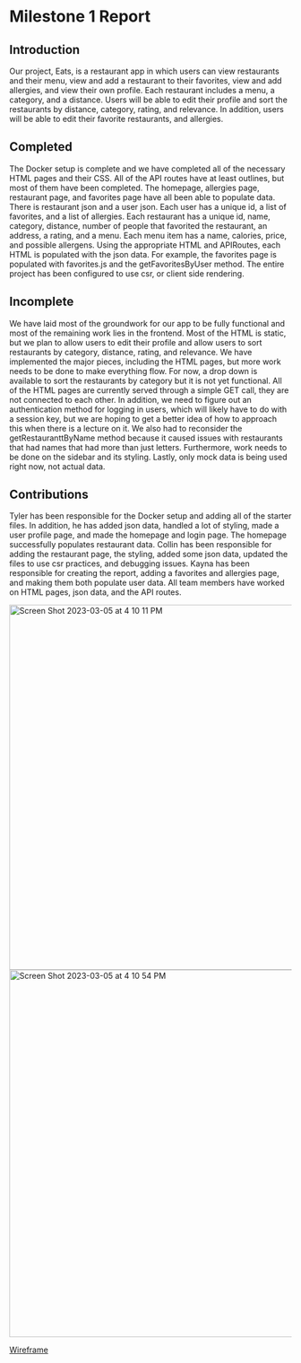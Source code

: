 # Milestone 1 Report

## Introduction 
Our project, Eats, is a restaurant app in which users can view restaurants and their menu, view and add a restaurant to their favorites, view and add allergies, and view their own profile. Each restaurant includes a menu, a category, and a distance. Users will be able to edit their profile and sort the restaurants by distance, category, rating, and relevance. In addition, users will be able to edit their favorite restaurants, and allergies.

## Completed 
The Docker setup is complete and we have completed all of the necessary HTML pages and their CSS. All of the API routes have at least outlines, but most of them have been completed. The homepage, allergies page, restaurant page, and favorites page have all been able to populate data. There is restaurant json and a user json. Each user has a unique id, a list of favorites, and a list of allergies. Each restaurant has a unique id, name, category, distance, number of people that favorited the restaurant, an address, a rating, and a menu. Each menu item has a name, calories, price, and possible allergens. Using the appropriate HTML and APIRoutes, each HTML is populated with the json data. For example, the favorites page is populated with favorites.js and the getFavoritesByUser method. The entire project has been configured to use csr, or client side rendering.

## Incomplete 
We have laid most of the groundwork for our app to be fully functional and most of the remaining work lies in the frontend. Most of the HTML is static, but we plan to allow users to edit their profile and allow users to sort restaurants by category, distance, rating, and relevance. We have implemented the major pieces, including the HTML pages, but more work needs to be done to make everything flow. For now, a drop down is available to sort the restaurants by category but it is not yet functional. All of the HTML pages are currently served through a simple GET call, they are not connected to each other. In addition, we need to figure out an authentication method for logging in users, which will likely have to do with a session key, but we are hoping to get a better idea of how to approach this when there is a lecture on it. We also had to reconsider the getRestauranttByName method because it caused issues with restaurants that had names that had more than just letters. Furthermore, work needs to be done on the sidebar and its styling. Lastly, only mock data is being used right now, not actual data.

## Contributions
Tyler has been responsible for the Docker setup and adding all of the starter files. In addition, he has added json data, handled a lot of styling, made a user profile page, and made the homepage and login page. The homepage successfully populates restaurant data. Collin has been responsible for adding the restaurant page, the styling, added some json data, updated the files to use csr practices, and debugging issues. Kayna has been responsible for creating the report, adding a favorites and allergies page, and making them both populate user data. All team members have worked on HTML pages, json data, and the API routes.

<img width="651" alt="Screen Shot 2023-03-05 at 4 10 11 PM" src="https://media.github.ncsu.edu/user/18889/files/a12e6472-8b88-4985-afc1-5b3f0957bde4">


<img width="655" alt="Screen Shot 2023-03-05 at 4 10 54 PM" src="https://media.github.ncsu.edu/user/18889/files/5c60dba5-29a2-4650-8b03-0beb3bc5ff32">

[Wireframe](https://github.ncsu.edu/engr-csc342/csc342-2023Spring-groupV/blob/main/Proposal/wireframes/CSC342ProjectWireframe.png?raw=true)
